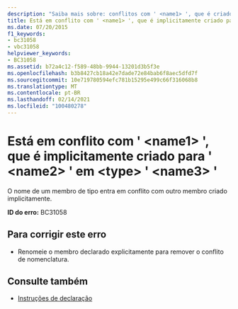 ```yaml
---
description: "Saiba mais sobre: conflitos com ' <name1> ', que é criado implicitamente para ' <name2> ' em <type> ' <name3> '"
title: Está em conflito com ' <name1> ', que é implicitamente criado para ' <name2> ' em <type> ' <name3> '
ms.date: 07/20/2015
f1_keywords:
- bc31058
- vbc31058
helpviewer_keywords:
- BC31058
ms.assetid: b72a4c12-f589-48bb-9944-13201d3b5f3e
ms.openlocfilehash: b3b8427cb18a42e7dade72e84bab6f8aec5dfd7f
ms.sourcegitcommit: 10e719780594efc781b15295e499c66f316068b8
ms.translationtype: MT
ms.contentlocale: pt-BR
ms.lasthandoff: 02/14/2021
ms.locfileid: "100480278"
---
```

# <a name="conflicts-with-name1-which-is-implicitly-created-for-name2-in-type-name3"></a>Está em conflito com ' \<name1> ', que é implicitamente criado para ' \<name2> ' em \<type> ' \<name3> '

O nome de um membro de tipo entra em conflito com outro membro criado implicitamente.  
  
 **ID do erro:** BC31058  
  
## <a name="to-correct-this-error"></a>Para corrigir este erro  
  
- Renomeie o membro declarado explicitamente para remover o conflito de nomenclatura.  
  
## <a name="see-also"></a>Consulte também

- [Instruções de declaração](../programming-guide/language-features/statements.md#declaration-statements)
